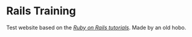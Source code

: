 # Rails Training

Test website based on the [*Ruby on Rails tutorials*](http://ruby.railstutorial.org/). Made by an old hobo.